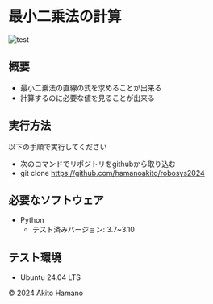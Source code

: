 # 最小二乗法の計算
![test](https://github.com/hamanoakito/robosys2024/actions/workflows/test.yml/badge.svg)

## 概要
- 最小二乗法の直線の式を求めることが出来る
- 計算するのに必要な値を見ることが出来る

## 実行方法
以下の手順で実行してください

- 次のコマンドでリポジトリをgithubから取り込む
 - git clone https://github.com/hamanoakito/robosys2024

## 必要なソフトウェア
- Python 
  - テスト済みバージョン: 3.7~3.10

## テスト環境
- Ubuntu 24.04 LTS

© 2024 Akito Hamano
